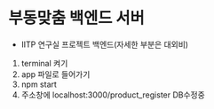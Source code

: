 # 부동맞춤 백엔드 서버 

* IITP 연구실 프로젝트 백엔드(자세한 부분은 대외비)

1. terminal 켜기
2. app 파일로 들어가기
3. npm start
4. 주소창에 localhost:3000/product_register
DB수정중
